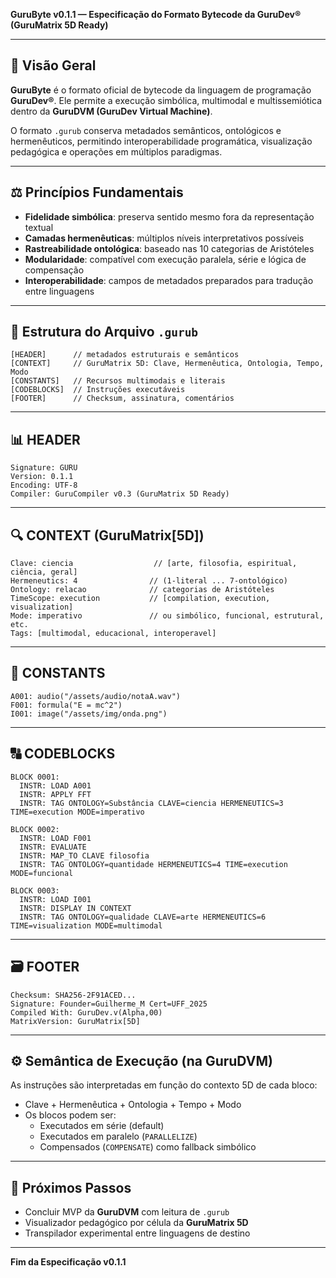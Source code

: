 **GuruByte v0.1.1 — Especificação do Formato Bytecode da GuruDev® (GuruMatrix 5D Ready)**

---

## 🔎 Visão Geral

**GuruByte** é o formato oficial de bytecode da linguagem de programação **GuruDev®**. Ele permite a execução simbólica, multimodal e multissemiótica dentro da **GuruDVM (GuruDev Virtual Machine)**.

O formato `.gurub` conserva metadados semânticos, ontológicos e hermenêuticos, permitindo interoperabilidade programática, visualização pedagógica e operações em múltiplos paradigmas.

---

## ⚖️ Princípios Fundamentais

- **Fidelidade simbólica**: preserva sentido mesmo fora da representação textual
- **Camadas hermenêuticas**: múltiplos níveis interpretativos possíveis
- **Rastreabilidade ontológica**: baseado nas 10 categorias de Aristóteles
- **Modularidade**: compatível com execução paralela, série e lógica de compensação
- **Interoperabilidade**: campos de metadados preparados para tradução entre linguagens

---

## 🔢 Estrutura do Arquivo `.gurub`

```plaintext
[HEADER]      // metadados estruturais e semânticos
[CONTEXT]     // GuruMatrix 5D: Clave, Hermenêutica, Ontologia, Tempo, Modo
[CONSTANTS]   // Recursos multimodais e literais
[CODEBLOCKS]  // Instruções executáveis
[FOOTER]      // Checksum, assinatura, comentários
```

---

## 📊 HEADER

```plaintext
Signature: GURU
Version: 0.1.1
Encoding: UTF-8
Compiler: GuruCompiler v0.3 (GuruMatrix 5D Ready)
```

---

## 🔍 CONTEXT (GuruMatrix[5D])

```plaintext
Clave: ciencia                  // [arte, filosofia, espiritual, ciência, geral]
Hermeneutics: 4                // (1-literal ... 7-ontológico)
Ontology: relacao              // categorias de Aristóteles
TimeScope: execution           // [compilation, execution, visualization]
Mode: imperativo               // ou simbólico, funcional, estrutural, etc.
Tags: [multimodal, educacional, interoperavel]
```

---

## 🧰 CONSTANTS

```plaintext
A001: audio("/assets/audio/notaA.wav")
F001: formula("E = mc^2")
I001: image("/assets/img/onda.png")
```

---

## 🔠 CODEBLOCKS

```plaintext
BLOCK 0001:
  INSTR: LOAD A001
  INSTR: APPLY FFT
  INSTR: TAG ONTOLOGY=Substância CLAVE=ciencia HERMENEUTICS=3 TIME=execution MODE=imperativo

BLOCK 0002:
  INSTR: LOAD F001
  INSTR: EVALUATE
  INSTR: MAP_TO CLAVE filosofia
  INSTR: TAG ONTOLOGY=quantidade HERMENEUTICS=4 TIME=execution MODE=funcional

BLOCK 0003:
  INSTR: LOAD I001
  INSTR: DISPLAY IN CONTEXT
  INSTR: TAG ONTOLOGY=qualidade CLAVE=arte HERMENEUTICS=6 TIME=visualization MODE=multimodal
```

---

## 🗃️ FOOTER

```plaintext
Checksum: SHA256-2F91ACED...
Signature: Founder=Guilherme_M Cert=UFF_2025
Compiled With: GuruDev.v(Alpha,00)
MatrixVersion: GuruMatrix[5D]
```

---

## ⚙️ Semântica de Execução (na GuruDVM)

As instruções são interpretadas em função do contexto 5D de cada bloco:
- Clave + Hermenêutica + Ontologia + Tempo + Modo
- Os blocos podem ser:
  - Executados em série (default)
  - Executados em paralelo (`PARALLELIZE`)
  - Compensados (`COMPENSATE`) como fallback simbólico

---

## 🔭 Próximos Passos

- Concluir MVP da **GuruDVM** com leitura de `.gurub`
- Visualizador pedagógico por célula da **GuruMatrix 5D**
- Transpilador experimental entre linguagens de destino

---

**Fim da Especificação v0.1.1**
